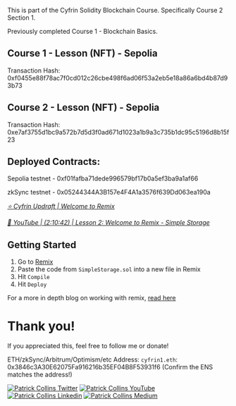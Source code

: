 This is part of the Cyfrin Solidity Blockchain Course. Specifically Course 2 Section 1.

Previously completed Course 1 - Blockchain Basics.

## Course 1 - Lesson (NFT) - Sepolia
Transaction Hash: 0xf0455e88f78ac7f0cd012c26cbe498f6ad06f53a2eb5e18a86a6bd4b87d93b73

## Course 2 - Lesson (NFT) - Sepolia
Transaction Hash: 0xe7af3755d1bc9a572b7d5d3f0ad671d1023a1b9a3c735b1dc95c5196d8b15f23

## Deployed Contracts:

Sepolia testnet - 0xf01fafba71dede996579bf17b0a5ef3ba9a1af66

zkSync testnet - 0x05244344A3B157e4F4A1a3576f639Dd063ea190a

*[⭐️ Cyfrin Updraft | Welcome to Remix](https://updraft.cyfrin.io/courses/solidity)*

*[🎥 YouTube | (2:10:42) | Lesson 2: Welcome to Remix - Simple Storage](https://www.youtube.com/watch?v=umepbfKp5rI&t=7842s)*

## Getting Started

1. Go to [Remix](https://remix.ethereum.org/)
2. Paste the code from `SimpleStorage.sol` into a new file in Remix
3. Hit `Compile`
4. Hit `Deploy`

For a more in depth blog on working with remix, [read here](https://docs.chain.link/docs/deploy-your-first-contract/)

# Thank you!

If you appreciated this, feel free to follow me or donate!

ETH/zkSync/Arbitrum/Optimism/etc Address: `cyfrin1.eth`: 0x3846c3A30E62075Fa916216b35EF04B8F53931f6 (Confirm the ENS matches the address!)

[![Patrick Collins Twitter](https://img.shields.io/badge/Twitter-1DA1F2?style=for-the-badge&logo=twitter&logoColor=white)](https://twitter.com/PatrickAlphaC)
[![Patrick Collins YouTube](https://img.shields.io/badge/YouTube-FF0000?style=for-the-badge&logo=youtube&logoColor=white)](https://www.youtube.com/channel/UCn-3f8tw_E1jZvhuHatROwA)
[![Patrick Collins Linkedin](https://img.shields.io/badge/LinkedIn-0077B5?style=for-the-badge&logo=linkedin&logoColor=white)](https://www.linkedin.com/in/patrickalphac/)
[![Patrick Collins Medium](https://img.shields.io/badge/Medium-000000?style=for-the-badge&logo=medium&logoColor=white)](https://medium.com/@patrick.collins_58673/)

